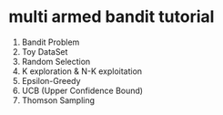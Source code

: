 # multi armed bandit tutorial

1. Bandit Problem
2. Toy DataSet
3. Random Selection
4. K exploration & N-K exploitation
5. Epsilon-Greedy
6. UCB (Upper Confidence Bound)
7. Thomson Sampling